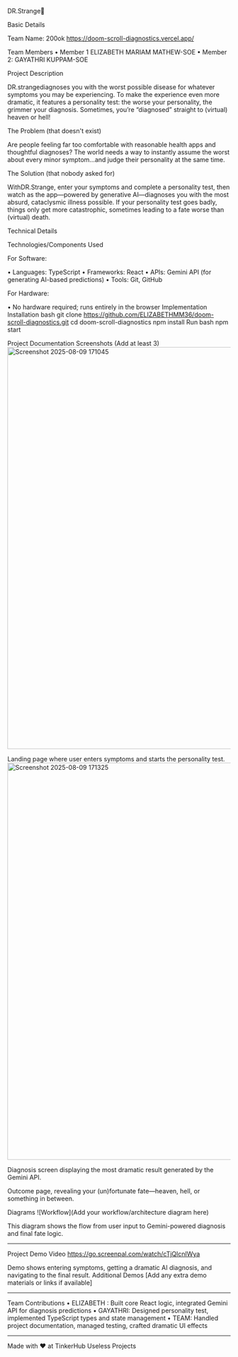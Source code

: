 DR.Strange🎯



Basic Details


Team Name: 200ok
https://doom-scroll-diagnostics.vercel.app/


Team Members
•	Member 1 ELIZABETH MARIAM MATHEW-SOE
•	Member 2: GAYATHRI KUPPAM-SOE



Project Description



DR.strangediagnoses you with the worst possible disease for whatever symptoms you may be experiencing. To make the experience even more dramatic, it features a personality test: the worse your personality, the grimmer your diagnosis. Sometimes, you’re “diagnosed” straight to (virtual) heaven or hell!




The Problem (that doesn't exist)


Are people feeling far too comfortable with reasonable health apps and thoughtful diagnoses? The world needs a way to instantly assume the worst about every minor symptom…and judge their personality at the same time.


The Solution (that nobody asked for)



WithDR.Strange, enter your symptoms and complete a personality test, then watch as the app—powered by generative AI—diagnoses you with the most absurd, cataclysmic illness possible. If your personality test goes badly, things only get more catastrophic, sometimes leading to a fate worse than (virtual) death.


Technical Details


Technologies/Components Used


For Software:


•	Languages: TypeScript
•	Frameworks: React
•	APIs: Gemini API (for generating AI-based predictions)
•	Tools: Git, GitHub



For Hardware:



•	No hardware required; runs entirely in the browser
Implementation
Installation
bash
git clone https://github.com/ELIZABETHMM36/doom-scroll-diagnostics.git
cd doom-scroll-diagnostics
npm install
Run
bash
npm start

Project Documentation
Screenshots (Add at least 3)
<img width="1902" height="908" alt="Screenshot 2025-08-09 171045" src="https://github.com/user-attachments/assets/bf5d7548-4302-4ea5-a8c2-3f8a90924ea1" />

Landing page where user enters symptoms and starts the personality test.
<img width="1556" height="897" alt="Screenshot 2025-08-09 171325" src="https://github.com/user-attachments/assets/61a18ec2-977f-4da9-9c41-5ac74d3dc3aa" />

Diagnosis screen displaying the most dramatic result generated by the Gemini API.

Outcome page, revealing your (un)fortunate fate—heaven, hell, or something in between.

Diagrams
![Workflow](Add your workflow/architecture diagram here)

This diagram shows the flow from user input to Gemini-powered diagnosis and final fate logic.
________________________________________
Project Demo
Video
https://go.screenpal.com/watch/cTjQlcnIWya

Demo shows entering symptoms, getting a dramatic AI diagnosis, and navigating to the final result.
Additional Demos
[Add any extra demo materials or links if available]
________________________________________
Team Contributions
•	ELIZABETH : Built core React logic, integrated Gemini API for diagnosis predictions
•	GAYATHRI: Designed personality test, implemented TypeScript types and state management
•	TEAM: Handled project documentation, managed testing, crafted dramatic UI effects
________________________________________
Made with ❤ at TinkerHub Useless Projects


